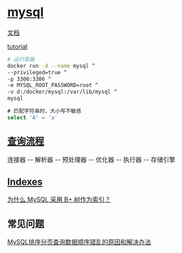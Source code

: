 # [mysql](https://www.mysql.com/)

[文档](https://dev.mysql.com/doc/refman/8.0/en/)

[tutorial](https://xiaolincoding.com/mysql/)

```bash
# 运行容器
docker run -d --name mysql ^
--privileged=true ^
-p 3306:3306 ^
-e MYSQL_ROOT_PASSWORD=root ^
-v d:/docker/mysql:/var/lib/mysql ^
mysql
```

```sql
# 匹配字符串时，大小写不敏感
select 'A' = 'a'
```

## [查询流程](https://xiaolincoding.com/mysql/base/how_select.html)

连接器 -- 解析器 -- 预处理器 -- 优化器 -- 执行器 -- 存储引擎

## [Indexes](https://xiaolincoding.com/mysql/index/index_interview.html)

[为什么 MySQL 采用 B+ 树作为索引？](https://xiaolincoding.com/mysql/index/why_index_chose_bpuls_tree.html)

## 常见问题

[MySQL排序分页查询数据顺序错乱的原因和解决办法](https://blog.csdn.net/weixin_44299027/article/details/121627609)
